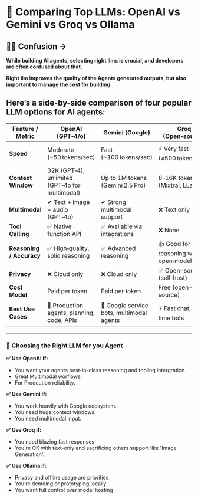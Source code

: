 # 🧠 Comparing Top LLMs: OpenAI vs Gemini vs Groq vs Ollama

## 🤔💭 Confusion ->
**While building AI agents, selecting right llms is crucial, and developers are often confused about that.**

**Right llm improves the quality of the Agents generated outputs, but also important to manage the cost for building.**

## Here’s a side-by-side comparison of four popular LLM options for AI agents:

| Feature / Metric         | **OpenAI (GPT‑4/o)**                        | **Gemini (Google)**                        | **Groq (Open‑source)**                   | **Ollama (Local)**                          |
|--------------------------|---------------------------------------------|---------------------------------------------|-------------------------------------------|---------------------------------------------|
| **Speed**                | Moderate (~50 tokens/sec)                   | Fast (~100 tokens/sec)                      | ⚡ Very fast (≥500 tokens/sec) | Local latency; depends on hardware         |
| **Context Window**       | 32K (GPT‑4); unlimited (GPT‑4o for multimodal) | Up to 1M tokens (Gemini 2.5 Pro) | 8–16K tokens (Mixtral, LLaMA)             | Model-dependent (8–32K typical)            |
| **Multimodal**           | ✔︎ Text + image + audio (GPT‑4o)            | ✔︎ Strong multimodal support  | ❌ Text only                              | Mostly text; some vision support via models|
| **Tool Calling**         | ✅ Native function API                     | ✅ Available via integrations               | ❌ None                                  | ❌ None                                     |
| **Reasoning / Accuracy** | ✅ High‑quality, solid reasoning             | ✅ Advanced reasoning       | 👍 Good for reasoning with open‑models     | Variable, model‑dependent                 |
| **Privacy**              | ❌ Cloud only                                | ❌ Cloud only                                | ✅ Open-source (self‑host)               | ✅ Fully local                              |
| **Cost Model**           | Paid per token                              | Paid per token                              | Free (open-source)                       | Free local usage; see energy costs         |
| **Best Use Cases**       | 🎯 Production agents, planning, code, APIs  | 🔗 Google service bots, multimodal agents   | ⚡ Fast chat, real-time bots              | 🔒 Offline demos, private/local agents     |

----

### 🧩 Choosing the Right LLM for you Agent
**✅ Use OpenAI if:**
- You want your agents best-in-class reasoning and tooling intergration.
- Great Multimodal worflows.
- For Prodcution reliability.

**✅ Use Gemini if:**

- You work heavily with Google ecosystem.
- You need huge context windows.
- You need multimodal input.

**✅ Use Groq if:**

- You need blazing fast responses
- You're OK with text-only and sacrificing others support like 'Image Generation'.

**✅ Use Ollama if:**

- Privacy and offline usage are priorities
- You’re demoing or prototyping locally
- You want full control over model hosting

